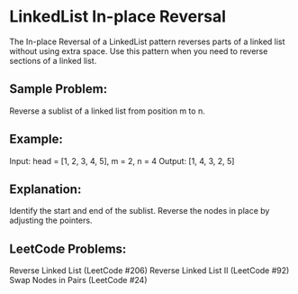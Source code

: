 # LinkedList In-place Reversal
The In-place Reversal of a LinkedList pattern reverses parts of a linked list 
without using extra space.
Use this pattern when you need to reverse sections of a linked list.

## Sample Problem:
Reverse a sublist of a linked list from position m to n.

## Example:
Input: head = [1, 2, 3, 4, 5], m = 2, n = 4
Output: [1, 4, 3, 2, 5]

## Explanation:
Identify the start and end of the sublist.
Reverse the nodes in place by adjusting the pointers.

## LeetCode Problems:
Reverse Linked List (LeetCode #206)
Reverse Linked List II (LeetCode #92)
Swap Nodes in Pairs (LeetCode #24)